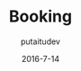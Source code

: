 ---
title: Booking
showInNav: true
sections:
    -
        template: fullHeightBanner
        button:
            target: _self
            text: 'Book us now'
            href: '#tabbed-iframes'
        text: "<h1 id=\"having-a-party-a-baby-shower-a-meeting-no-problem-\">Having a party? A baby shower? A meeting? No problem :)</h1>\n"
        backgroundImage: b66ba8f6703592bb5a2d2d01a3e18b0500db998b
    -
        template: richTextSection
        text: "<h1 id=\"book-table\">Book table</h1>\n\n<p>We would love to reserve a table for you. Fill in the form below and we will get back to you with a confirmation as soon as possible.</p>\n\n<p><a href=\"#booking\">Book a table</a></p>\n"
    -
        template: richTextSection
        text: "<h1 id=\"book-meeting-activity\">Book meeting/activity</h1>\n\n<p>Need a room for meeting with the housing association, working meeting, mothers/fathers group or a private party, try our activity room which accommodates about 10 people. The activity room has four large tables, a nice big whiteboard to draw on and if you need to show presentations or other media you can use our TV with many connectivity options. The four tables can be stacked in the case you need floor space.</p>\n\n<h3 id=\"room-rent-and-catering-\">Room rent and catering:</h3>\n\n<p>Rent our activity room with facilities as well as black coffee, tea and ice water ad libitum. Price is 600 kr. for 4 hours with up to 10 participants. It is possible to add more hours and participants for a fee.</p>\n\n<h3 id=\"extra-packages-\">Extra packages:</h3>\n\n<p>Breakfast package: add our delicious breakfast dish for only 50 kr. per person</p>\n\n<ol>\n\t<li>\n\t<p>Lunch package: add our delicious homemade sandwiches for only 50 kr. per person</p>\n\t</li>\n\t<li>\n\t<p>Snack package 1: add freshly baked bread with butter and fruit platter for only 35 kr. per person</p>\n\t</li>\n\t<li>\n\t<p>Snack package 2: add freshly baked cake for only 25 kr. per person</p>\n\t</li>\n\t<li>\n\t<p>Soft drinks while renting the room, only 20 kr. per bottle</p>\n\t</li>\n\t<li>\n\t<p>Other drinks - we can offer all our delicious hot and cold drinks - call for price</p>\n\t</li>\n</ol>\n\n<p>If you have questions or special requests, please contact Julia Eliasen on <a href=\"mailto:julia@sweetsurrender.dk\">julia@sweetsurrender.dk</a>.</p>\n"
        images: []
    -
        template: buffetInfo
        heading: 'Book party'
        subheading: 'Delicious package deals with lunch or brunch buffet'
        brunchText: "<h3 id=\"brunch-buffet\">Brunch Buffet</h3>\n\n<p>Brunch buffet includes:</p>\n\n<ul>\n\t<li>\n\t<p>Scrambled eggs</p>\n\t</li>\n\t<li>\n\t<p>Bacon</p>\n\t</li>\n\t<li>\n\t<p>Brunch Sausages</p>\n\t</li>\n\t<li>\n\t<p>Homemade tuna mousse</p>\n\t</li>\n\t<li>\n\t<p>Fried potato wedges and mushrooms</p>\n\t</li>\n\t<li>\n\t<p>Cheese, butter, jam</p>\n\t</li>\n\t<li>\n\t<p>Fruit platter, yoghurt with homemade muesli</p>\n\t</li>\n\t<li>\n\t<p>Homemade pancakes (American with syrup)</p>\n\t</li>\n\t<li>\n\t<p>2 kinds of pie, green salad, humus</p>\n\t</li>\n\t<li>\n\t<p>Rye bread, and freshly baked bread</p>\n\t</li>\n\t<li>\n\t<p>Juice, coffee, tea</p>\n\t</li>\n</ul>\n\n<p>Standard Package includes room rent for 3 hours, team for serving, preparing the food and facilities as well as tidying up and cleaning.</p>\n\n<p>It is possible to buy additional hours, cake, welcome drink and other additional services. <a href=\"http://bit.ly/css-partyprices\">Download the price list</a>.</p>\n"
        lunchText: "<h3 id=\"lunch-buffet\">Lunch Buffet</h3>\n\n<p>Lunch buffet includes:</p>\n\n<ul>\n\t<li>\n\t<p>Warm liver paste with bacon and mushrooms</p>\n\t</li>\n\t<li>\n\t<p>Homemade pizza snails (with and without meat)</p>\n\t</li>\n\t<li>\n\t<p>Chicken thighs</p>\n\t</li>\n\t<li>\n\t<p>Homemade tuna mousse</p>\n\t</li>\n\t<li>\n\t<p>Homemade egg salad</p>\n\t</li>\n\t<li>\n\t<p>Homemade potato Salad</p>\n\t</li>\n\t<li>\n\t<p>Homemade pasta Salad</p>\n\t</li>\n\t<li>\n\t<p>Homemade humus</p>\n\t</li>\n\t<li>\n\t<p>Green salad</p>\n\t</li>\n\t<li>\n\t<p>2 kinds of pie</p>\n\t</li>\n\t<li>\n\t<p>Rye bread, freshly baked bread</p>\n\t</li>\n\t<li>\n\t<p>Juice, coffee, tea</p>\n\t</li>\n</ul>\n\n<p>Standard Package includes room rent for 3 hours, team for serving, preparing the food and facilities as well as tidying up and cleaning.</p>\n\n<p>It is possible to buy additional hours, cake, welcome drink and other additional services. <a href=\"http://dl.sweetsurrender.dk/pricelist-en.pdf\">Download the price list</a>.</p>\n"
        images:
            - 97c660bb11b0255877a8e56fe0e11a4f53fc877b
            - ae1a0d77b3822e3e5cce5e8deca34330930d025e
            - e82fc2ae8f8dd4701fb97c994e82371615b33bf6
            - 73aae1c6bb0fe02d797e1f1da554cdc8b82a8651
            - 22632782b6e0303f4ab1f1c7195a35d7a569b327
        body: "<p>Hold your next christening, birthday or other celebration at Sweet Surrender. We offer two delicious packages with brunch or lunch buffet which you can enjoy together with your guests in our cozy and child-friendly facilities. We will take care of it all for you, so just enjoy the day along with the guests.</p>\n\n<p>Read more below and contact Julia Eliasen on <a href=\"mailto:julia@sweetsurrender.dk\">julia@sweetsurrender.dk</a> to hear more. You can also <a href=\"#booking\">book online here</a>.</p>\n"
    -
        template: quotes
        heading: Testimonials
        quotes:
            -
                text: 'Thanks. We had an absolutely fantastic day! The food was very delicious and we enjoyed it all together. The place is cozy and perfect fit for a naming celebration. The staff was wildly sweet and quite trendy. We could just sit back and enjoy the day together with our guests.'
                name: 'Lone Jakobsen'
            -
                text: 'We had an absolutely fantastic day! Much of the success was undoubtedly to be with you! Lovely food, cozy atmosphere, space, and not least yours truly pleasant and sweet staff. One sensed to be taken care off!! Our guests were also very impressed with the place and the food. So THANK YOU! '
                name: 'Katrine Muff Enevoldsen'
            -
                text: 'Thank you for wonderful food and lovely setting for our son''s baptism. We had a really good day and we are fully satisfied with the food, place and servicing. From the guests came also many praises for the food. So THOUSAND thanks from us!!'
                name: 'Anne Ulrik'
            -
                text: 'We had a really nice day, great place to host an event especially with children. Delicious food and cute girls who took care of it all. Only praise from here and it’s certainly not the last time we choose to host something at the cafe.'
                name: 'Heidi Hvam'
    -
        template: tabbedIframes
        heading: 'Book us now'
        iframes:
            -
                tabName: Buffet
                iFrameUrl: 'https://podio.com/webforms/15286468/1024618?e=true'
                height: 1410px
            -
                tabName: Table
                iFrameUrl: 'https://podio.com/webforms/15286559/1024623?e=true'
                height: 990px
            -
                tabName: 'Conference room'
                iFrameUrl: 'https://podio.com/webforms/15416533/1033776?e=true'
                height: 1050px
navOrder: '2'
description: null
meta:
    id: 80194a97565a3723e2c8d5c404ec87e0a67ea0ff
    parentId: ""
    language: en
date: '2016-7-14'
author: putaitudev
permalink: /en/booking/
layout: sectionPage
---